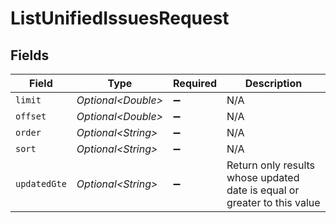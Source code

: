 # ListUnifiedIssuesRequest


## Fields

| Field                                                                    | Type                                                                     | Required                                                                 | Description                                                              |
| ------------------------------------------------------------------------ | ------------------------------------------------------------------------ | ------------------------------------------------------------------------ | ------------------------------------------------------------------------ |
| `limit`                                                                  | *Optional\<Double>*                                                      | :heavy_minus_sign:                                                       | N/A                                                                      |
| `offset`                                                                 | *Optional\<Double>*                                                      | :heavy_minus_sign:                                                       | N/A                                                                      |
| `order`                                                                  | *Optional\<String>*                                                      | :heavy_minus_sign:                                                       | N/A                                                                      |
| `sort`                                                                   | *Optional\<String>*                                                      | :heavy_minus_sign:                                                       | N/A                                                                      |
| `updatedGte`                                                             | *Optional\<String>*                                                      | :heavy_minus_sign:                                                       | Return only results whose updated date is equal or greater to this value |